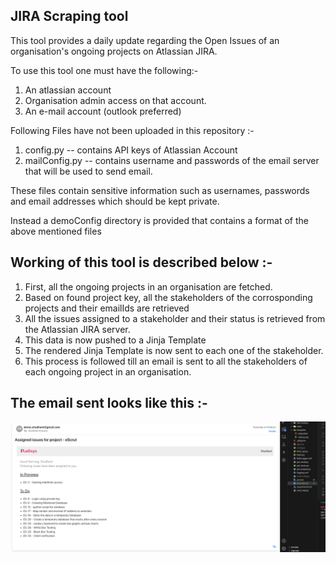 ## JIRA Scraping tool

This tool provides a daily update regarding the Open Issues of an organisation's ongoing projects on Atlassian JIRA.

To use this tool one must have the following:-

1. An atlassian account
2. Organisation admin access on that account.
3. An e-mail account (outlook preferred)


Following Files have not been uploaded in this repository :-

1. config.py -- contains API keys of Atlassian Account 
2. mailConfig.py -- contains username and passwords of the email server that will be used to send email.

These files contain sensitive information such as usernames, passwords and email addresses which should be kept private.

Instead a demoConfig directory is provided that contains a format of the above mentioned files

## Working of this tool is described below :-

1. First, all the ongoing projects in an organisation are fetched.
2. Based on found project key, all the stakeholders of the corrosponding projects and their emailIds are retrieved
3. All the issues assigned to a stakeholder and their status is retrieved from the Atlassian JIRA server.
4. This data is now pushed to a Jinja Template
5. The rendered Jinja Template is now sent to each one of the stakeholder.
6. This process is followed till an email is sent to all the stakeholders of each ongoing project in an organisation.


## The email sent looks like this :-

![Alt text](image.png)